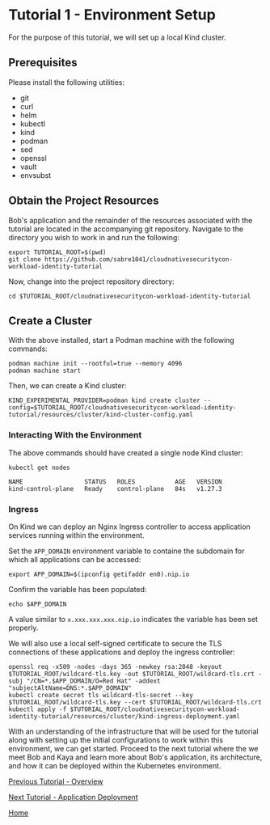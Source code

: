 # Tutorial 1 - Environment Setup

For the purpose of this tutorial, we will set up a local Kind cluster. 

## Prerequisites

Please install the following utilities:
- git
- curl
- helm
- kubectl
- kind
- podman
- sed
- openssl
- vault
- envsubst

## Obtain the Project Resources

Bob's application and the remainder of the resources associated with the tutorial are located in the accompanying git repository. Navigate to the directory you wish to work in and run the following: 

```shell
export TUTORIAL_ROOT=$(pwd)
git clone https://github.com/sabre1041/cloudnativesecuritycon-workload-identity-tutorial
```

Now, change into the project repository directory:

```shell
cd $TUTORIAL_ROOT/cloudnativesecuritycon-workload-identity-tutorial
```


## Create a Cluster

With the above installed, start a Podman machine with the following commands:

```shell
podman machine init --rootful=true --memory 4096
podman machine start
```

Then, we can create a Kind cluster:

```shell
KIND_EXPERIMENTAL_PROVIDER=podman kind create cluster --config=$TUTORIAL_ROOT/cloudnativesecuritycon-workload-identity-tutorial/resources/cluster/kind-cluster-config.yaml
```

### Interacting With the Environment

The above commands should have created a single node Kind cluster:

```shell
kubectl get nodes
```

```shell
NAME                 STATUS   ROLES           AGE   VERSION
kind-control-plane   Ready    control-plane   84s   v1.27.3
```

### Ingress

On Kind we can deploy an Nginx Ingress controller to access application services running within the environment. 

Set the `APP_DOMAIN` environment variable to containe the subdomain for which all applications can be accessed:

```shell
export APP_DOMAIN=$(ipconfig getifaddr en0).nip.io
```

Confirm the variable has been populated:
```shell
echo $APP_DOMAIN
```

A value similar to `x.xxx.xxx.xxx.nip.io` indicates the variable has been set properly. 

We will also use a local self-signed certificate to secure the TLS connections of these applications and deploy the ingress controller:

```shell
openssl req -x509 -nodes -days 365 -newkey rsa:2048 -keyout $TUTORIAL_ROOT/wildcard-tls.key -out $TUTORIAL_ROOT/wildcard-tls.crt -subj "/CN=*.$APP_DOMAIN/O=Red Hat" -addext "subjectAltName=DNS:*.$APP_DOMAIN"
kubectl create secret tls wildcard-tls-secret --key $TUTORIAL_ROOT/wildcard-tls.key --cert $TUTORIAL_ROOT/wildcard-tls.crt
kubectl apply -f $TUTORIAL_ROOT/cloudnativesecuritycon-workload-identity-tutorial/resources/cluster/kind-ingress-deployment.yaml
```

With an understanding of the infrastructure that will be used for the tutorial along with setting up the initial configurations to work within this environment, we can get started. Proceed to the next tutorial where the we meet Bob and Kaya and learn more about Bob's application, its architecture, and how it can be deployed within the Kubernetes environment.

[Previous Tutorial - Overview](tutorial0.md)

[Next Tutorial - Application Deployment](tutorial2.md)

[Home](../README.md)
